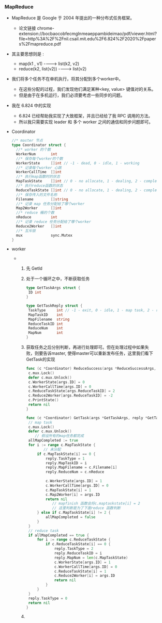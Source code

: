 ### MapReduce

- MapReduce 是 Google 于 2004 年提出的一种分布式任务框架。

  - 论文链接 chrome-extension://bocbaocobfecmglnmeaeppambideimao/pdf/viewer.html?file=http%3A%2F%2Fnil.csail.mit.edu%2F6.824%2F2020%2Fpapers%2Fmapreduce.pdf

- 其主要思想则是 : 

  - map(k1 , v1)   ----> list(k2, v2)
  - reduce(k2, list(v2)) ----> list(v2)

- 我们将多个任务不在单机执行，将其分配到多个worker中。

  - 在这些分配的过程，我们发现他们满足某种<key, value> 键值对的关系。
  - 但是由于在多机运行，我们必须要考虑一些同步的问题。

- 我在 6.824 中的实现

  - 6.824 已经帮助我实现了大致框架，并且已经给了我 RPC 调用的方法。
  - 所以我只需要实现 leader 和 多个 worker 之间的通信和同步问题即可。

- Coordinator 

  ```go
  //* master 节点
  type Coordinator struct {
  	//* worker 的个数
  	WorkerNum       int
  	//* 保存每个worker的个数
  	WorkerState     []int // -1 - dead, 0 - idle, 1 - working
  	//* 记录每个worker 心跳
  	WorkerCallTime  []int
  	//* 执行map函数时的状态
  	MapTaskState    []int // 0 - no allocate, 1 - dealing, 2 - completed
  	//* 执行reduce函数的状态
  	ReduceTaskState []int // 0 - no allocate, 1 - dealing, 2 - completed
  	//* 保存传入的文件名称
  	Filename        []string
  	//* 记录 map 任务分配给了哪个worker
  	Map2Worker      []int
  	//* reduce 桶的个数
  	nReduce         int
  	//* 记录 reduce 任务分配给了哪个worker
  	Reduce2Worker   []int
  	//* 互斥锁
  	mux             sync.Mutex
  }
  ```

- worker 

  - 1. 先 GetId

    2. 处于一个循环之中，不断获取任务

       ```go
       type GetTaskArgs struct {
       	ID int
       }
       
       type GetTaskReply struct {
       	TaskType     int // -1 - exit, 0 - idle, 1 - map task, 2 - reduce task
       	MapTaskID    int
       	MapFilename  string
       	ReduceTaskID int
       	ReduceNum    int
       	MapNum       int
       }
       ```

    3. 获取任务之后分别判断，再进行处理即可。但在处理过程中如果失败，则要告诉master, 使得master可以重新发布任务，这里我们看下 GetTask的实现

       ```go
       func (c *Coordinator) ReduceSuccess(args *ReduceSuccessArgs, reply *ReduceSuccessReply) error {
       	c.mux.Lock()
       	defer c.mux.Unlock()
       	c.WorkerState[args.ID] = 0
       	c.WorkerCallTime[args.ID] = 0
       	c.ReduceTaskState[args.ReduceTaskID] = 2
       	c.Reduce2Worker[args.ReduceTaskID] = -2
       	c.PrintState()
       	return nil
       }
       
       func (c *Coordinator) GetTask(args *GetTaskArgs, reply *GetTaskReply) error {
       	// map task
       	c.mux.Lock()
       	defer c.mux.Unlock()
           // 假设所有的map任务都完成
       	allMapCompleted := true
       	for i := range c.MapTaskState {
               // 未分配
       		if c.MapTaskState[i] == 0 {
       			reply.TaskType = 1
       			reply.MapTaskID = i
       			reply.MapFilename = c.Filename[i]
       			reply.ReduceNum = c.nReduce
       			
       			c.WorkerState[args.ID] = 1
       			c.WorkerCallTime[args.ID] = 0
       			c.MapTaskState[i] = 1
       			c.Map2Worker[i] = args.ID
       			return nil
                   // mapfinish 函数会将c.maptaskstate[i] = 2
                   // 这里判断是为了下面reduce 函数判断
       		} else if c.MapTaskState[i] != 2 {
       			allMapCompleted = false
       		}
       	}
       	// reduce task
       	if allMapCompleted == true {
       		for i := range c.ReduceTaskState {
       			if c.ReduceTaskState[i] == 0 {
       				reply.TaskType = 2
       				reply.ReduceTaskID = i
       				reply.MapNum = len(c.MapTaskState)
       				c.WorkerState[args.ID] = 1
       				c.WorkerCallTime[args.ID] = 0
       				c.ReduceTaskState[i] = 1
       				c.Reduce2Worker[i] = args.ID
       				return nil
       			}
       		}
       	}
       	reply.TaskType = 0
       	return nil
       }
       ```

    4. 

